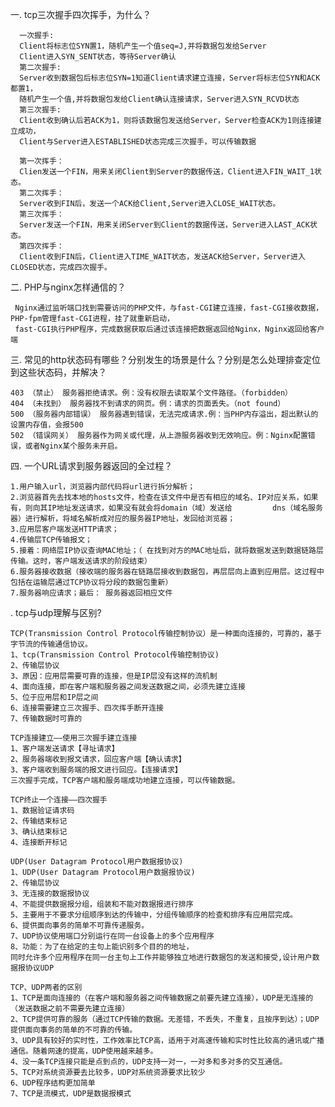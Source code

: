 一. tcp三次握手四次挥手，为什么？

      一次握手:
      Client将标志位SYN置1，随机产生一个值seq=J,并将数据包发给Server 
      Client进入SYN_SENT状态，等待Server确认
      第二次握手:
      Server收到数据包后标志位SYN=1知道Client请求建立连接，Server将标志位SYN和ACK都置1，
      随机产生一个值,并将数据包发给Client确认连接请求，Server进入SYN_RCVD状态
      第三次握手:
      Client收到确认后若ACK为1，则将该数据包发送给Server，Server检查ACK为1则连接建立成功，
      Client与Server进入ESTABLISHED状态完成三次握手，可以传输数据

      第一次挥手：
      Clien发送一个FIN，用来关闭Client到Server的数据传送，Client进入FIN_WAIT_1状态。
      第二次挥手：
      Server收到FIN后，发送一个ACK给Client,Server进入CLOSE_WAIT状态。
      第三次挥手：
      Server发送一个FIN，用来关闭Server到Client的数据传送，Server进入LAST_ACK状态。
      第四次挥手：
      Client收到FIN后，Client进入TIME_WAIT状态，发送ACK给Server，Server进入CLOSED状态，完成四次握手。
   
二. PHP与nginx怎样通信的？

     Nginx通过监听端口找到需要访问的PHP文件，与fast-CGI建立连接，fast-CGI接收数据，PHP-fpm管理fast-CGI进程，挂了就重新启动，
     fast-CGI执行PHP程序，完成数据获取后通过该连接把数据返回给Nginx，Nginx返回给客户端
     
三. 常见的http状态码有哪些？分别发生的场景是什么？分别是怎么处理排查定位到这些状态码，并解决？

    403 （禁止） 服务器拒绝请求。例：没有权限去读取某个文件路径。（forbidden）
    404 （未找到） 服务器找不到请求的网页。例：请求的页面丢失。（not found）
    500 （服务器内部错误） 服务器遇到错误，无法完成请求.例：当PHP内存溢出，超出默认的设置内存值，会报500
    502 （错误网关） 服务器作为网关或代理，从上游服务器收到无效响应。例：Nginx配置错误，或者Nginx某个服务未开启。
    
四. 一个URL请求到服务器返回的全过程？
    
    1.用户输入url，浏览器内部代码将url进行拆分解析；
    2.浏览器首先去找本地的hosts文件，检查在该文件中是否有相应的域名、IP对应关系，如果有，则向其IP地址发送请求，如果没有就会将domain（域）发送给         dns（域名服务器）进行解析，将域名解析成对应的服务器IP地址，发回给浏览器；
    3.应用层客户端发送HTTP请求；
    4.传输层TCP传输报文；
    5.接着：网络层IP协议查询MAC地址；（ 在找到对方的MAC地址后，就将数据发送到数据链路层传输。这时，客户端发送请求的阶段结束）
    6.服务器接收数据（接收端的服务器在链路层接收到数据包，再层层向上直到应用层。这过程中包括在运输层通过TCP协议将分段的数据包重新）
    7.服务器响应请求；最后： 服务器返回相应文件
. tcp与udp理解与区别?
    
    TCP(Transmission Control Protocol传输控制协议）是一种面向连接的，可靠的，基于字节流的传输通信协议。
    1、tcp(Transmission Control Protocol传输控制协议)
    2、传输层协议
    3、原因：应用层需要可靠的连接，但是IP层没有这样的流机制
    4、面向连接，即在客户端和服务器之间发送数据之间，必须先建立连接
    5、位于应用层和IP层之间
    6、连接需要建立三次握手、四次挥手断开连接
    7、传输数据时可靠的
    
    TCP连接建立——使用三次握手建立连接
    1、客户端发送请求【寻址请求】
    2、服务器端收到报文请求，回应客户端【确认请求】
    3、客户端收到服务端的报文进行回应。【连接请求】
    三次握手完成，TCP客户端和服务端成功地建立连接，可以传输数据。
    
    TCP终止一个连接——四次握手
    1、数据验证请求码
    2、传输结束标记
    3、确认结束标记
    4、连接断开标记
    
    UDP(User Datagram Protocol用户数据报协议)
    1、UDP(User Datagram Protocol用户数据报协议)
    2、传输层协议
    3、无连接的数据报协议
    4、不能提供数据报分组，组装和不能对数据报进行排序
    5、主要用于不要求分组顺序到达的传输中，分组传输顺序的检查和排序有应用层完成。
    6、提供面向事务的简单不可靠传递服务。
    7、UDP协议使用端口分别运行在同一台设备上的多个应用程序
    8、功能：为了在给定的主句上能识别多个目的的地址，
    同时允许多个应用程序在同一台主句上工作并能够独立地进行数据包的发送和接受,设计用户数据报协议UDP

    TCP、UDP两者的区别
    1、TCP是面向连接的（在客户端和服务器之间传输数据之前要先建立连接），UDP是无连接的（发送数据之前不需要先建立连接）
    2、TCP提供可靠的服务（通过TCP传输的数据。无差错，不丢失，不重复，且按序到达）；UDP提供面向事务的简单的不可靠的传输。
    3、UDP具有较好的实时性，工作效率比TCP高，适用于对高速传输和实时性比较高的通讯或广播通信。随着网速的提高，UDP使用越来越多。
    4、没一条TCP连接只能是点到点的，UDP支持一对一，一对多和多对多的交互通信。
    5、TCP对系统资源要去比较多，UDP对系统资源要求比较少
    6、UDP程序结构更加简单
    7、TCP是流模式，UDP是数据报模式
    
   


